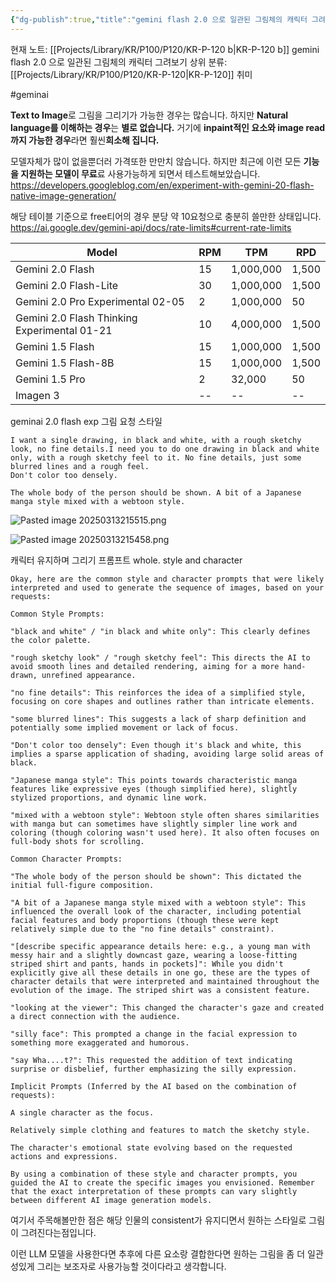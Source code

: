 ```yaml
---
{"dg-publish":true,"title":"gemini flash 2.0 으로 일관된 그림체의 캐릭터 그려보기","description":"이미지-텍스트 모달리티를 가진  LLM을 통해 inpaint 적인 내용과 consistent 적인 내용을 테스트해봅니다.","permalink":"/projects/library/kr/p100/p120/kr-p-120-b/","dgPassFrontmatter":true,"noteIcon":"0","created":"2025-01-31T15:40:27.903+09:00","updated":"2025-03-18T01:59:27.464+09:00"}
---
```


현재 노트: [[Projects/Library/KR/P100/P120/KR-P-120 b\|KR-P-120 b]] gemini flash 2.0 으로 일관된 그림체의 캐릭터 그려보기
상위 분류: [[Projects/Library/KR/P100/P120/KR-P-120\|KR-P-120]] 취미

#geminai



**Text to Image**로 그림을 그리기가 가능한 경우는 많습니다.
하지만  **Natural language를 이해하는 경우**는 **별로 없습니다.**
거기에 **inpaint적인 요소와 image read까지 가능한 경우**라면 훨씬**희소해 집니다.**

모델자체가 많이 없을뿐더러 가격또한 만만치 않습니다.
하지만 최근에 이런 모든 **기능을 지원하는 모델이 무료**료 사용가능하게 되면서 테스트해보았습니다.
https://developers.googleblog.com/en/experiment-with-gemini-20-flash-native-image-generation/

해당 테이블 기준으로 free티어의 경우 분당 약 10요청으로 충분히 쓸만한 상태입니다.
https://ai.google.dev/gemini-api/docs/rate-limits#current-rate-limits

|Model|RPM|TPM|RPD|
|---|---|---|---|
|Gemini 2.0 Flash|15|1,000,000|1,500|
|Gemini 2.0 Flash-Lite|30|1,000,000|1,500|
|Gemini 2.0 Pro Experimental 02-05|2|1,000,000|50|
|Gemini 2.0 Flash Thinking Experimental 01-21|10|4,000,000|1,500|
|Gemini 1.5 Flash|15|1,000,000|1,500|
|Gemini 1.5 Flash-8B|15|1,000,000|1,500|
|Gemini 1.5 Pro|2|32,000|50|
|Imagen 3|--|--|--|

geminai 2.0 flash exp 그림 요청 스타일
```
I want a single drawing, in black and white, with a rough sketchy look, no fine details.I need you to do one drawing in black and white only, with a rough sketchy feel to it. No fine details, just some blurred lines and a rough feel.
Don't color too densely.

The whole body of the person should be shown. A bit of a Japanese manga style mixed with a webtoon style.
```

![Pasted image 20250313215515.png](/img/user/images/Pasted%20image%2020250313215515.png)

![Pasted image 20250313215458.png](/img/user/images/Pasted%20image%2020250313215458.png)


캐릭터 유지하며 그리기 프롬프트 whole. style and character
```
Okay, here are the common style and character prompts that were likely interpreted and used to generate the sequence of images, based on your requests:

Common Style Prompts:

"black and white" / "in black and white only": This clearly defines the color palette.

"rough sketchy look" / "rough sketchy feel": This directs the AI to avoid smooth lines and detailed rendering, aiming for a more hand-drawn, unrefined appearance.

"no fine details": This reinforces the idea of a simplified style, focusing on core shapes and outlines rather than intricate elements.

"some blurred lines": This suggests a lack of sharp definition and potentially some implied movement or lack of focus.

"Don't color too densely": Even though it's black and white, this implies a sparse application of shading, avoiding large solid areas of black.

"Japanese manga style": This points towards characteristic manga features like expressive eyes (though simplified here), slightly stylized proportions, and dynamic line work.

"mixed with a webtoon style": Webtoon style often shares similarities with manga but can sometimes have slightly simpler line work and coloring (though coloring wasn't used here). It also often focuses on full-body shots for scrolling.

Common Character Prompts:

"The whole body of the person should be shown": This dictated the initial full-figure composition.

"A bit of a Japanese manga style mixed with a webtoon style": This influenced the overall look of the character, including potential facial features and body proportions (though these were kept relatively simple due to the "no fine details" constraint).

"[describe specific appearance details here: e.g., a young man with messy hair and a slightly downcast gaze, wearing a loose-fitting striped shirt and pants, hands in pockets]": While you didn't explicitly give all these details in one go, these are the types of character details that were interpreted and maintained throughout the evolution of the image. The striped shirt was a consistent feature.

"looking at the viewer": This changed the character's gaze and created a direct connection with the audience.

"silly face": This prompted a change in the facial expression to something more exaggerated and humorous.

"say Wha....t?": This requested the addition of text indicating surprise or disbelief, further emphasizing the silly expression.

Implicit Prompts (Inferred by the AI based on the combination of requests):

A single character as the focus.

Relatively simple clothing and features to match the sketchy style.

The character's emotional state evolving based on the requested actions and expressions.

By using a combination of these style and character prompts, you guided the AI to create the specific images you envisioned. Remember that the exact interpretation of these prompts can vary slightly between different AI image generation models.
```


여기서 주목해볼만한 점은 해당 인물의 consistent가 유지디면서 원하는 스타일로 그림이 그려진다는점입니다.

이런 LLM 모델을 사용한다면 추후에 다른 요소랑 결합한다면 원하는 그림을 좀 더 일관성있게 그리는 보조자로 사용가능할 것이다라고 생각합니다.

